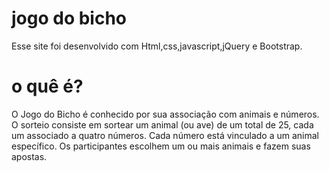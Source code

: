 # jogo do bicho
Esse site foi desenvolvido com Html,css,javascript,jQuery e Bootstrap.

# o quê é? 
O Jogo do Bicho é conhecido por sua associação com animais e números. O sorteio consiste em sortear um animal (ou ave) de um total de 25, cada um associado a quatro números. Cada número está vinculado a um animal específico. Os participantes escolhem um ou mais animais e fazem suas apostas.

